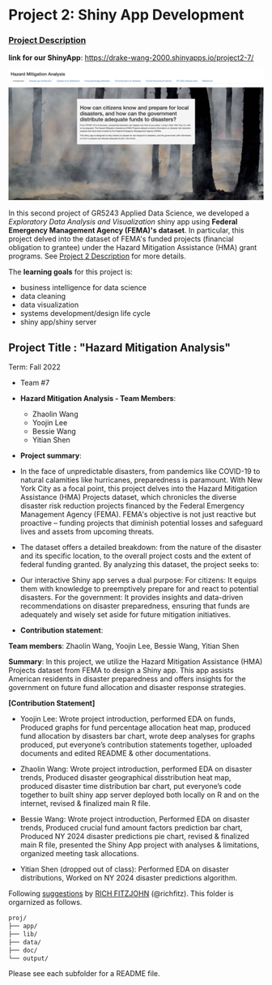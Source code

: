 # Project 2: Shiny App Development

### [Project Description](doc/project2_desc.md)

**link for our ShinyApp**: https://drake-wang-2000.shinyapps.io/project2-7/

![screenshot](doc/figs/main_fig.png)

In this second project of GR5243 Applied Data Science, we developed a *Exploratory Data Analysis and Visualization* shiny app using **Federal Emergency Management Agency (FEMA)'s dataset**. In particular, this project delved into the dataset of FEMA's funded projects (financial obligation to grantee) under the Hazard Mitigation Assistance (HMA) grant programs.
 See [Project 2 Description](doc/project2_desc.md) for more details.  

The **learning goals** for this project is:

- business intelligence for data science
- data cleaning
- data visualization
- systems development/design life cycle
- shiny app/shiny server

## Project Title : "Hazard Mitigation Analysis"
Term: Fall 2022

+ Team #7
+ **Hazard Mitigation Analysis - Team Members**: 
	+ Zhaolin Wang 
	+ Yoojin Lee
	+ Bessie Wang
	+ Yitian Shen

+ **Project summary**:
+ In the face of unpredictable disasters, from pandemics like COVID-19 to natural calamities like hurricanes, preparedness is paramount. With New York City as a focal point, this project delves into the Hazard Mitigation Assistance (HMA) Projects dataset, which chronicles the diverse disaster risk reduction projects financed by the Federal Emergency Management Agency (FEMA). FEMA's objective is not just reactive but proactive – funding projects that diminish potential losses and safeguard lives and assets from upcoming threats.

+ The dataset offers a detailed breakdown: from the nature of the disaster and its specific location, to the overall project costs and the extent of federal funding granted. By analyzing this dataset, the project seeks to:
  
+ Our interactive Shiny app serves a dual purpose:
For citizens: It equips them with knowledge to preemptively prepare for and react to potential disasters.
For the government: It provides insights and data-driven recommendations on disaster preparedness, ensuring that funds are adequately and wisely set aside for future mitigation initiatives.

+ **Contribution statement**:

**Team members**: Zhaolin Wang, Yoojin Lee, Bessie Wang, Yitian Shen

**Summary**: In this project, we utilize the Hazard Mitigation Assistance (HMA) Projects dataset from FEMA to design a Shiny app. This app assists American residents in disaster preparedness and offers insights for the government on future fund allocation and disaster response strategies.

**[Contribution Statement]** 
-  Yoojin Lee: Wrote project introduction, performed EDA on funds, Produced graphs for fund percentage allocation heat map, produced fund allocation by disasters bar chart, wrote deep analyses for graphs produced, put everyone’s contribution statements together, uploaded documents and edited README & other documentations.
	
- Zhaolin Wang: Wrote project introduction, performed EDA on disaster trends, Produced disaster geographical disstribution heat map, produced disaster time distribution bar chart, put everyone’s code together to built shiny app server deployed both locally on R and on the internet, revised & finalized main R file.
	
- Bessie Wang: Wrote project introduction, Performed EDA on disaster trends, Produced crucial fund amount factors prediction bar chart, Produced NY 2024 disaster predictions pie chart, revised & finalized main R file, presented the Shiny App project with analyses & limitations, organized meeting task allocations.

- Yitian Shen (dropped out of class): Performed EDA on disaster distributions, Worked on NY 2024 disaster predictions algorithm.


Following [suggestions](http://nicercode.github.io/blog/2013-04-05-projects/) by [RICH FITZJOHN](http://nicercode.github.io/about/#Team) (@richfitz). This folder is orgarnized as follows.

```
proj/
├── app/
├── lib/
├── data/
├── doc/
└── output/
```

Please see each subfolder for a README file.

